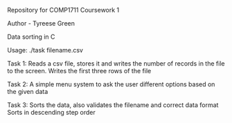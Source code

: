 Repository for COMP1711 Coursework 1

Author - Tyreese Green

Data sorting in C

Usage: ./task filename.csv

Task 1:
Reads a csv file, stores it and writes the number of records in the file to the screen.
Writes the first three rows of the file

Task 2:
A simple menu system to ask the user different options based on the given data

Task 3:
Sorts the data, also validates the filename and correct data format
Sorts in descending step order
